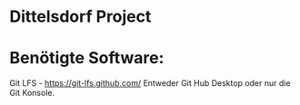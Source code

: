 # Dittelsdorf Project

# Benötigte Software:
Git LFS - https://git-lfs.github.com/
Entweder Git Hub Desktop oder nur die Git Konsole.
